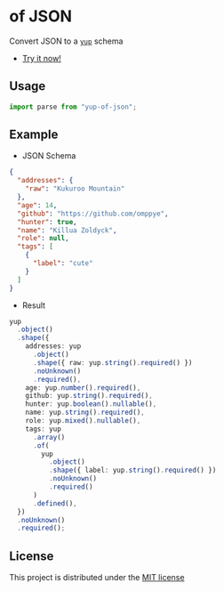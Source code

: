 # of JSON

Convert JSON to a [`yup`](https://github.com/jquense/yup) schema

- [Try it now!](https://yup-of-json.omppye.dev/)

## Usage

```typescript
import parse from "yup-of-json";
```

## Example

- JSON Schema

```json
{
  "addresses": {
    "raw": "Kukuroo Mountain"
  },
  "age": 14,
  "github": "https://github.com/omppye",
  "hunter": true,
  "name": "Killua Zoldyck",
  "role": null,
  "tags": [
    {
      "label": "cute"
    }
  ]
}
```

- Result

```typescript
yup
  .object()
  .shape({
    addresses: yup
      .object()
      .shape({ raw: yup.string().required() })
      .noUnknown()
      .required(),
    age: yup.number().required(),
    github: yup.string().required(),
    hunter: yup.boolean().nullable(),
    name: yup.string().required(),
    role: yup.mixed().nullable(),
    tags: yup
      .array()
      .of(
        yup
          .object()
          .shape({ label: yup.string().required() })
          .noUnknown()
          .required()
      )
      .defined(),
  })
  .noUnknown()
  .required();
```

## License

This project is distributed under the [MIT license](LICENSE)
